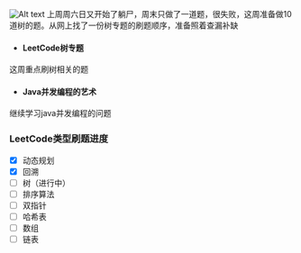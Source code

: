 ![Alt text](./1604327388887.png)
上周周六日又开始了躺尸，周末只做了一道题，很失败，这周准备做10道树的题。从网上找了一份树专题的刷题顺序，准备照着查漏补缺
- #### LeetCode树专题
这周重点刷树相关的题
- #### Java并发编程的艺术
 继续学习java并发编程的问题

### LeetCode类型刷题进度
- [x] 动态规划
- [x] 回溯
- [ ] 树（进行中）
- [ ] 排序算法
- [ ] 双指针
- [ ] 哈希表
- [ ] 数组
- [ ] 链表